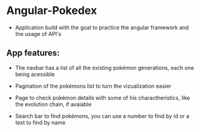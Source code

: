 # Angular-Pokedex
* Application build with the goal to practice the angular framework and the usage of API's

## App features:

* The navbar has a list of all the existing pokémon generations, each one being acessible

* Pagination of the pokémons list to turn the vizualization easier

* Page to check pokémon details with some of his charactheristics, like the evolution chain, if avaiable

* Search bar to find pokémons, you can use a  number to find by id or a text to find by name

